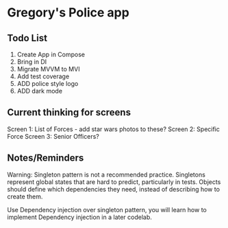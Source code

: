 Gregory's Police app
=================================

Todo List
---------------
1. Create App in Compose
2. Bring in DI
3. Migrate MVVM to MVI
4. Add test coverage
5. ADD police style logo
6. ADD dark mode

Current thinking for screens
--------------
Screen 1: List of Forces  - add star wars photos to these?
Screen 2: Specific Force
Screen 3: Senior Officers?

Notes/Reminders
---------------
Warning: Singleton pattern is not a recommended practice. Singletons represent global states that are hard to predict, particularly in tests. Objects should define which dependencies they need, instead of describing how to create them.

Use Dependency injection over singleton pattern, you will learn how to implement Dependency injection in a later codelab.